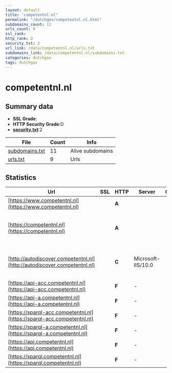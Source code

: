 ```yaml
---
layout: default
title: "competentnl.nl"
permalink: "/dutchgov/competentnl.nl.html"
subdomains_count: 11
urls_count: 9
ssl_rank: 
http_rank: D
security_txt: 2
url_link: /data/competentnl.nl/urls.txt
subdomains_link: /data/competentnl.nl/subdomains.txt
categories: dutchgov
tags: dutchgov
---
```



# competentnl.nl
## Summary data


 - **SSL Grade**:
 - **HTTP Security Grade**:D
 - **[security.txt](https://www.digitaleoverheid.nl/nieuws/standaard-security-txt-nu-verplicht-voor-overheid/)**:2


| File       | Count | Info |
|------------|-------|------|
|[subdomains.txt](/DutchGovScope/data/competentnl.nl/subdomains.txt)|11|Alive subdomains|
|[urls.txt](/DutchGovScope/data/competentnl.nl/urls.txt)|9|Urls|


## Statistics


| Url | SSL | HTTP | Server | Cookie | HSTS | CORS | CTO | CSP | XFO | XXP | RP |FP| Tech |Title |
|--------|-------|-------|------|------|------|------|------|------|------|------|------|------|------|------|
|[https://www.competentnl.nl](https://www.competentnl.nl)| | **A**|| |:white_check_mark: | | |:warning: | :white_check_mark: | :white_check_mark: | :white_check_mark: | |HSTS||
|[https://competentnl.nl](https://competentnl.nl)| | **A**|| |:white_check_mark: | | |:warning: | :white_check_mark: | :white_check_mark: | :white_check_mark: | |Apache Tomcat Fourthwall:1.0.0 HSTS Java MariaDB Skolengo:1.0.0|competentnl|
|[http://autodiscover.competentnl.nl](http://autodiscover.competentnl.nl)| | **C**|Microsoft-IIS/10.0| |:white_check_mark: | | | | | | :white_check_mark: | |IIS:10.0 Microsoft ASP.NET Windows Server||
|[https://api-acc.competentnl.nl](https://api-acc.competentnl.nl)| | **F**|-| | | | | | | | :white_check_mark: | |||
|[https://api-a.competentnl.nl](https://api-a.competentnl.nl)| | **F**|-| | | | | | | | :white_check_mark: | |||
|[https://sparql-acc.competentnl.nl](https://sparql-acc.competentnl.nl)| | **F**|-| | | | | | | | :white_check_mark: | |||
|[https://sparql-a.competentnl.nl](https://sparql-a.competentnl.nl)| | **F**|-| | | | | | | | :white_check_mark: | |||
|[https://api.competentnl.nl](https://api.competentnl.nl)| | **F**|-| | | | | | | | :white_check_mark: | |||
|[https://sparql.competentnl.nl](https://sparql.competentnl.nl)| | **F**|-| | | | | | | | :white_check_mark: | |||


